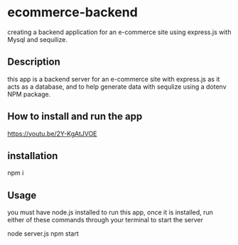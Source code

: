 # ecommerce-backend

creating a backend application for an e-commerce site using express.js with Mysql and sequilize.

## Description 

this app is a backend server for an e-commerce site with express.js as it acts as a database, and to help generate data with sequlize using a dotenv NPM package.

## How to install and run the app

https://youtu.be/2Y-KgAtJVOE

## installation

npm i

## Usage

you must have node.js installed to run this app, once it is installed, run either of these commands through your terminal to start the server 

node server.js
npm start
